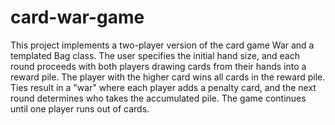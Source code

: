 # card-war-game
This project implements a two-player version of the card game War and a templated Bag class. The user specifies the initial hand size, and each round proceeds with both players drawing cards from their hands into a reward pile. The player with the higher card wins all cards in the reward pile. Ties result in a "war" where each player adds a penalty card, and the next round determines who takes the accumulated pile. The game continues until one player runs out of cards.
